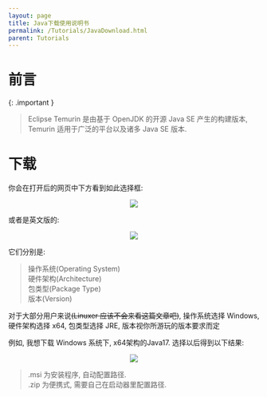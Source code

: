 ```yaml
---
layout: page
title: Java下载使用说明书
permalink: /Tutorials/JavaDownload.html
parent: Tutorials
---
```


# 前言

{: .important }
> Eclipse Temurin 是由基于 OpenJDK 的开源 Java SE 产生的构建版本, Temurin 适用于广泛的平台以及诸多 Java SE 版本.

# 下载

你会在打开后的网页中下方看到如此选择框:

<div align="center"><img src="https://picbed-1300514373.cos.ap-nanjing.myqcloud.com/Server_Help/Tutorials/JavaDownload/Select_List.png"/></div>

或者是英文版的:

<div align="center"><img src="https://picbed-1300514373.cos.ap-nanjing.myqcloud.com/Server_Help/Tutorials/JavaDownload/Select_List-en_US.png"/></div>

它们分别是:

> 操作系统(Operating System)  
> 硬件架构(Architecture)  
> 包类型(Package Type)  
> 版本(Version)  

对于大部分用户来说~~(Linuxer 应该不会来看这篇文章吧)~~, 操作系统选择 Windows, 硬件架构选择 x64, 包类型选择 JRE, 版本视你所游玩的版本要求而定

例如, 我想下载 Windows 系统下, x64架构的Java17. 选择以后得到以下结果:

<div align="center"><img src="https://picbed-1300514373.cos.ap-nanjing.myqcloud.com/Server_Help/Tutorials/JavaDownload/Windows_x64_Java17.png"/></div>

> .msi 为安装程序, 自动配置路径.  
> .zip 为便携式, 需要自己在启动器里配置路径.

